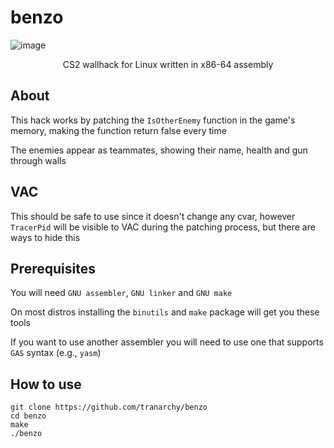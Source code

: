 # benzo
![image](https://github.com/user-attachments/assets/1c2a1d1e-9da0-4916-9998-dd61b4841cef)
<p align="center">CS2 wallhack for Linux written in x86-64 assembly</p>

## About

This hack works by patching the `IsOtherEnemy` function in the game's memory, making the function return false every time

The enemies appear as teammates, showing their name, health and gun through walls

## VAC

This should be safe to use since it doesn't change any cvar, however `TracerPid` will be visible to VAC during the patching process, but there are ways to hide this

## Prerequisites

You will need `GNU assembler`, `GNU linker` and `GNU make`

On most distros installing the `binutils` and `make` package will get you these tools

If you want to use another assembler you will need to use one that supports `GAS` syntax (e.g., `yasm`)

## How to use

```
git clone https://github.com/tranarchy/benzo
cd benzo
make
./benzo
```
